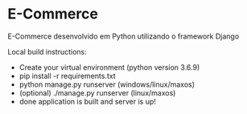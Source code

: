 # E-Commerce
E-Commerce desenvolvido em Python utilizando o framework Django

Local build instructions:

* Create your virtual environment (python version 3.6.9)
* pip install -r requirements.txt
* python manage.py runserver (windows/linux/maxos)
* (optional) ./manage.py runserver (linux/maxos)
* done application is built and server is up!
